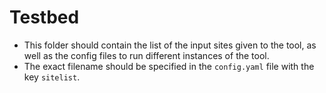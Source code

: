 # Testbed

- This folder should contain the list of the input sites given to the tool, as well as the config files to run different instances of the tool.
- The exact filename should be specified in the `config.yaml` file with the key `sitelist`.

 